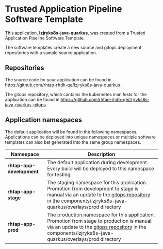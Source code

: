 # Trusted Application Pipeline Software Template

This application, **lzjryks8s-java-quarkus**, was created from a Trusted Application Pipeline Software Template.

The software templates create a new source and gitops deployment repositories with a sample source application. 

## Repositories

The source code for your application can be found in [https://github.com/rhtap-rhdh-qe/lzjryks8s-java-quarkus ](https://github.com/rhtap-rhdh-qe/lzjryks8s-java-quarkus ).
 
The gitops repository, which contains the kubernetes manifests for the application can be found in 
[https://github.com/rhtap-rhdh-qe/lzjryks8s-java-quarkus-gitops ](https://github.com/rhtap-rhdh-qe/lzjryks8s-java-quarkus-gitops ) 

## Application namespaces 

The default application will be found in the following namespaces. Applications can be deployed into unique namespaces or multiple software templates can also bet generated into the same group namespaces.  

|  Namespace   |  Description   |  
| -------- | -------- |   
| **rhtap-app-development** | The default application during development. Every build will be deployed to this namespace for testing. | 
| **rhtap-app-stage** | The staging namespace for this application. Promotion from development to stage is manual via an update to the [gitops repository](https://github.com/rhtap-rhdh-qe/lzjryks8s-java-quarkus-gitops ) in the components/lzjryks8s-java-quarkus/overlays/prod directory |  
| **rhtap-app-prod** | The production namespace for this application. Promotion from stage to production is manual via an update to the [gitops repository](https://github.com/rhtap-rhdh-qe/lzjryks8s-java-quarkus-gitops ) in the components/lzjryks8s-java-quarkus/overlays/prod directory | 